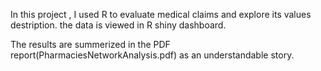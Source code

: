 In this project , I used R to evaluate medical claims and explore its values destription. the data is viewed in R shiny dashboard.

The results are summerized in the PDF report(PharmaciesNetworkAnalysis.pdf) as an understandable story.
